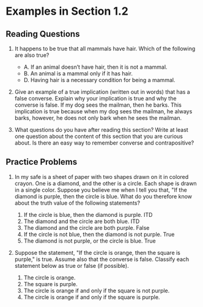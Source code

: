 # Examples in Section 1.2

## Reading Questions

1. It happens to be true that all mammals have hair. Which of the following are also true?
    - A. If an animal doesn’t have hair, then it is not a mammal.
    - B. An animal is a mammal only if it has hair.
    - D. Having hair is a necessary condition for being a mammal.

2. Give an example of a true implication (written out in words) that has a false converse. Explain why your implication is true and why the converse is false.
If my dog sees the mailman, then he barks. This implication is true because when my dog sees the mailman, he always barks, however, he does not only bark when he sees the mailman.
3. What questions do you have after reading this section? Write at least one question about the content of this section that you are curious about.
Is there an easy way to remember converse and contrapositive?

## Practice Problems
1. In my safe is a sheet of paper with two shapes drawn on it in colored crayon. One is a diamond, and the other is a circle. Each shape is drawn in a single color. Suppose you believe me when I tell you that, "If the diamond is purple, then the circle is blue. What do you therefore know about the truth value of the following statements?
    1. If the circle is blue, then the diamond is purple. ITD
    2. The diamond and the circle are both blue. ITD
    3. The diamond and the circle are both purple. False
    4. If the circle is not blue, then the diamond is not purple. True
    5. The diamond is not purple, or the circle is blue. True
    
2. Suppose the statement, "If the circle is orange, then the square is purple," is true. Assume also that the converse is false. Classify each statement below as true or false (if possible).
    1. The circle is orange.
    2. The square is purple.
    3. The circle is orange if and only if the square is not purple.
    4. The circle is orange if and only if the square is purple.
